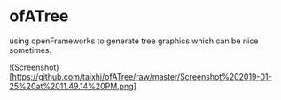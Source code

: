 # ofATree
using openFrameworks to generate tree graphics which can be nice sometimes.

!(Screenshot)[https://github.com/taixhi/ofATree/raw/master/Screenshot%202019-01-25%20at%2011.49.14%20PM.png]
